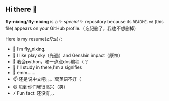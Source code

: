 ## Hi there 👋

<!DOCTYPE html>
**fly-nixing/fly-nixing** is a ✨ _special_ ✨ repository because its `README.md` (this file) appears on your GitHub profile.（忘记删了，我也不想删掉）

Here is my resume(≧∇≦)ﾉ:

- 🔭 I’m fly_nixing.
- 🌱 I like play sky（光遇）and Genshin impact（原神）
- 👯 我会python，和一点点dos编程（？
- 🤔 I'll study in there,I'm a signifies
- 💬 emm……
- 📫 还是说中文吧。。。窝英语不好（
- 😄 见到你们我很高兴（笑）
- ⚡ Fun fact: 还没有，，

